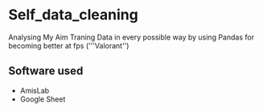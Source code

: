 # Self_data_cleaning
Analysing My Aim Traning Data in every possible way by using Pandas 
for becoming better at fps ('''Valorant'')
## Software used
* AmisLab
* Google Sheet
